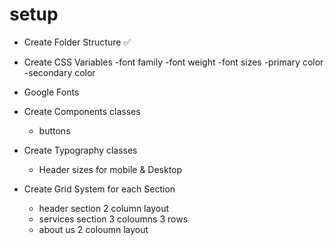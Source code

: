 # setup

- Create Folder Structure ✅

- Create CSS Variables
  -font family
  -font weight
  -font sizes
  -primary color
  -secondary color

- Google Fonts

- Create Components classes

  - buttons

- Create Typography classes

  - Header sizes for mobile & Desktop

- Create Grid System for each Section
  - header section 2 column layout
  - services section 3 coloumns 3 rows
  - about us 2 coloumn layout
